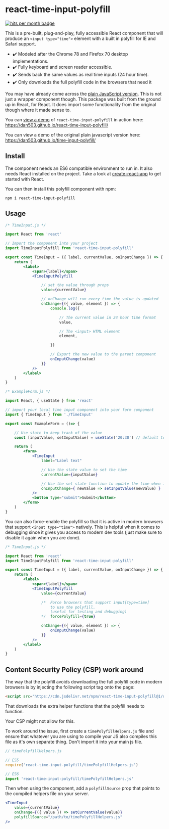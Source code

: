 # react-time-input-polyfill

[![hits per month badge](https://data.jsdelivr.com/v1/package/npm/react-time-input-polyfill/badge)](https://www.jsdelivr.com/package/npm/react-time-input-polyfill)

This is a pre-built, plug-and-play, fully accessible React component that will produce an `<input type="time">` element with a built in polyfill for IE and Safari support.

- ✔️ Modeled after the Chrome 78 and Firefox 70 desktop implementations.
- ✔️ Fully keyboard and screen reader accessible.
- ✔️ Sends back the same values as real time inputs (24 hour time).
- ✔️ Only downloads the full polyfill code in the browsers that need it

You may have already come across the [plain JavaScript version](https://www.npmjs.com/package/time-input-polyfill). This is not just a wrapper component though. This package was built from the ground up in React, for React. It does import some functionality from the original though where it made sense to.

You can [view a demo](https://dan503.github.io/react-time-input-polyfill/) of `react-time-input-polyfill` in action here: https://dan503.github.io/react-time-input-polyfill/

You can view a demo of the original plain javascript version here: https://dan503.github.io/time-input-polyfill/

## Install

The component needs an ES6 compatible environment to run in. It also needs React installed on the project. Take a look at [create-react-app](https://create-react-app.dev/docs/getting-started) to get started with React.

You can then install this polyfill component with npm:

```
npm i react-time-input-polyfill
```

## Usage

```jsx
/* TimeInput.js */

import React from 'react'

// Import the component into your project
import TimeInputPolyfill from 'react-time-input-polyfill'

export const TimeInput = ({ label, currentValue, onInputChange }) => {
    return (
        <label>
            <span>{label}</span>
            <TimeInputPolyfill

                // set the value through props
                value={currentValue}

                // onChange will run every time the value is updated
                onChange={({ value, element }) => {
                    console.log({

                        // The current value in 24 hour time format
                        value,

                        // The <input> HTML element
                        element,

                    })

                    // Export the new value to the parent component
                    onInputChange(value)
                }}
            />
        </label>
    )
}
```

```jsx
/* ExampleForm.js */

import React, { useState } from 'react'

// import your local time input component into your form component
import { TimeInput } from './TimeInput'

export const ExampleForm = ()=> {

    // Use state to keep track of the value
    const [inputValue, setInputValue] = useState('20:30') // default to 8:30 PM

    return (
        <form>
            <TimeInput
                label="Label text"

                // Use the state value to set the time
                currentValue={inputValue}

                // Use the set state function to update the time when it changes
                onInputChange={ newValue => setInputValue(newValue) }
            />
            <button type="submit">Submit</button>
        </form>
    )
}
```

You can also force-enable the polyfill so that it is active in modern browsers that support `<input type="time">` natively. This is helpful when it comes to debugging since it gives you access to modern dev tools (just make sure to disable it again when you are done).

```jsx
/* TimeInput.js */

import React from 'react'
import TimeInputPolyfill from 'react-time-input-polyfill'

export const TimeInput = ({ label, currentValue, onInputChange }) => {
    return (
        <label>
            <span>{label}</span>
            <TimeInputPolyfill
                value={currentValue}

                /*  Force browsers that support input[type=time]
                    to use the polyfill.
                    (useful for testing and debugging)
                */  forcePolyfill={true}

                onChange={({ value, element }) => {
                    onInputChange(value)
                }}
            />
        </label>
    )
}
```

## Content Security Policy (CSP) work around

The way that the polyfill avoids downloading the full polyfill code in modern browsers is by injecting the following script tag onto the page:

```html
<script src="https://cdn.jsdelivr.net/npm/react-time-input-polyfill@1/dist/timePolyfillHelpers.js"></script>
```

That downloads the extra helper functions that the polyfill needs to function.

Your CSP might not allow for this.

To work around the issue, first create a `timePolyfillHelpers.js` file and ensure that whatever you are using to compile your JS also compiles this file as it's own separate thing. Don't import it into your main js file.

```js
// timePolyfillHelpers.js

// ES5
require('react-time-input-polyfill/timePolyfillHelpers.js')

// ES6
import 'react-time-input-polyfill/timePolyfillHelpers.js'
```

Then when using the component, add a `polyfillSource` prop that points to the compiled helpers file on your server.

```jsx
<TimeInput
    value={currentValue}
    onChange={({ value }) => setCurrentValue(value)}
    polyfillSource="/path/to/timePolyfillHelpers.js"
/>
```
